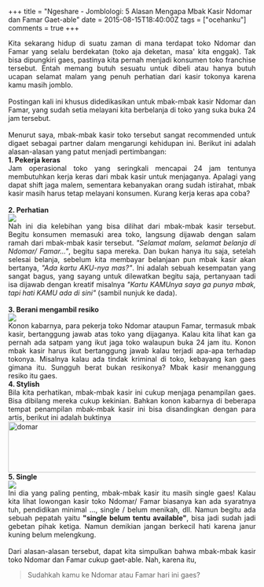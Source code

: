 +++
title = "Ngeshare - Jomblologi: 5 Alasan Mengapa Mbak Kasir Ndomar dan Famar Gaet-able"
date = 2015-08-15T18:40:00Z
tags = ["ocehanku"]
comments = true
+++

<div style="text-align: justify;"><script async="" charset="utf-8" src="//embedr.flickr.com/assets/client-code.js"></script>Kita sekarang hidup di suatu zaman di mana terdapat toko Ndomar dan Famar yang selalu berdekatan (toko aja deketan, masa' kita enggak). Tak bisa dipungkiri gaes, pastinya kita pernah menjadi konsumen toko franchise tersebut. Entah memang butuh sesuatu untuk dibeli atau hanya butuh ucapan selamat malam yang penuh perhatian dari kasir tokonya karena kamu masih jomblo.<br /><br />
Postingan kali ini khusus didedikasikan untuk mbak-mbak kasir Ndomar dan Famar, yang sudah setia melayani kita berbelanja di toko yang suka buka 24 jam tersebut.<br /><br />
Menurut saya, mbak-mbak kasir toko tersebut sangat recommended untuk digaet sebagai partner dalam mengarungi kehidupan ini. Berikut ini adalah alasan-alasan yang patut menjadi pertimbangan:<br />
<b>1. Pekerja keras</b><br />
Jam operasional toko yang seringkali mencapai 24 jam tentunya membutuhkan kerja keras dari mbak kasir untuk menjaganya. Apalagi yang dapat shift jaga malem, sementara kebanyakan orang sudah istirahat, mbak kasir masih harus tetap melayani konsumen. Kurang kerja keras apa coba?<br /><br />
<b>2. Perhatian</b><br />
<img border="0" src="https://2.bp.blogspot.com/-_90S-iwM3As/Vc8isakaBnI/AAAAAAAAGyc/ELS245Qmn7A/s1600/Imogen_i_care_about_you.gif" /><br />
Nah ini dia kelebihan yang bisa dilihat dari mbak-mbak kasir tersebut. Begitu konsumen memasuki area toko, langsung dijawab dengan salam ramah dari mbak-mbak kasir tersebut. <i>"Selamat malam, selamat belanja di Ndomar/ Famar..."</i>, begitu sapa mereka. Dan bukan hanya itu saja, setelah selesai belanja, sebelum kita membayar belanjaan pun mbak kasir akan bertanya, <i>"Ada kartu AKU-nya mas?"</i>. Ini adalah sebuah kesempatan yang sangat bagus, yang sayang untuk dilewatkan begitu saja, pertanyaan tadi isa dijawab dengan kreatif misalnya <i>"Kartu KAMUnya saya ga punya mbak, tapi hati KAMU ada di sini"</i> (sambil nunjuk ke dada).<br /><br />
<b>3. Berani mengambil resiko</b><br />
<img border="0" src="https://1.bp.blogspot.com/-h7fRI8cYNmY/Vc8jO82eeRI/AAAAAAAAGyk/FLlj5tj3fvk/s1600/tumblr_mdjqprJRKU1qd7fc3o1_250.gif" /><br />
Konon kabarnya, para pekerja toko Ndomar ataupun Famar, termasuk mbak kasir, bertanggung jawab atas toko yang dijaganya. Kalau kita lihat kan ga pernah ada satpam yang ikut jaga toko walaupun buka 24 jam itu. Konon mbak kasir harus ikut bertanggung jawab kalau terjadi apa-apa terhadap tokonya. Misalnya kalau ada tindak kriminal di toko, kebayang kan gaes gimana itu. Sungguh berat bukan resikonya? Mbak kasir menanggung resiko itu gaes.<br />
<b>4. Stylish</b><br />
Bila kita perhatikan, mbak-mbak kasir ini cukup menjaga penampilan gaes. Bisa dibilang mereka cukup kekinian. Bahkan konon kabarnya di beberapa tempat penampilan mbak-mbak kasir ini bisa disandingkan dengan para artis, berikut ini adalah buktinya<br /><img alt="domar" height="104" src="https://farm1.staticflickr.com/562/19800000834_75bc483f99_o.jpg" width="555" /><script async="" charset="utf-8" src="//embedr.flickr.com/assets/client-code.js"></script><br />
<b>5. Single</b><br />
<img border="0" src="https://4.bp.blogspot.com/-bKoQ4YJc1Po/Vc8fV0-pzrI/AAAAAAAAGyE/324l--ITLyo/s1600/tumblr_mgljmyxtpx1qb0h35o1_500.gif" /><br />
Ini dia yang paling penting, mbak-mbak kasir itu masih single gaes! Kalau kita lihat lowongan kasir toko Ndomar/ Famar biasanya kan ada syaratnya tuh, pendidikan minimal ..., single / belum menikah, dll. Namun begitu ada sebuah pepatah yaitu <b>"single belum tentu available"</b>, bisa jadi sudah jadi gebetan pihak ketiga. Namun demikian jangan berkecil hati karena janur kuning belum melengkung.<br /><br />
Dari alasan-alasan tersebut, dapat kita simpulkan bahwa mbak-mbak kasir toko Ndomar dan Famar cukup gaet-able. Nah, karena itu,<br /><blockquote class="tr_bq">Sudahkah kamu ke Ndomar atau Famar hari ini gaes?</blockquote></div>

